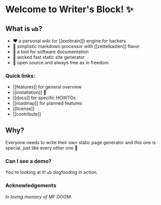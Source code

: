 # Welcome to Writer's Block! :sparkles:

## What is `wb`?

  - :heart: a personal wiki (or [[exobrain]]) engine for hackers
  - :notebook: simplistic markdown processor with [[zettelkasten]] flavor
  - :notebook_with_decorative_cover: a tool for software documentation
  - :page_with_curl: wicked fast static site generator
  - :open_hands: open source and always free as in freedom

### Quick links:

  - [[features]] for general overview
  - [[installation]] :rocket:
  - [[docs]] for specific HOWTOs
  - [[roadmap]] for planned features
  - [[license]]
  - [[contribute]]

## Why?

Everyone needs to write their own static page generator and this one is special, 
just like every other one :angel:

### Can I see a demo?

You're looking at it! `wb` dogfooding in action.

### Acknowledgements

_In loving memory of MF DOOM_.
